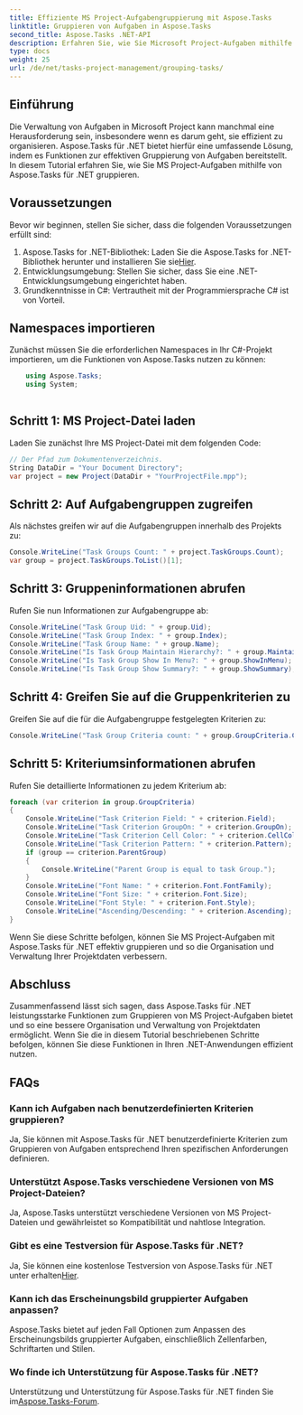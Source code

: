 ```yaml
---
title: Effiziente MS Project-Aufgabengruppierung mit Aspose.Tasks
linktitle: Gruppieren von Aufgaben in Aspose.Tasks
second_title: Aspose.Tasks .NET-API
description: Erfahren Sie, wie Sie Microsoft Project-Aufgaben mithilfe von Aspose.Tasks für .NET effektiv gruppieren.
type: docs
weight: 25
url: /de/net/tasks-project-management/grouping-tasks/
---
```

## Einführung
Die Verwaltung von Aufgaben in Microsoft Project kann manchmal eine Herausforderung sein, insbesondere wenn es darum geht, sie effizient zu organisieren. Aspose.Tasks für .NET bietet hierfür eine umfassende Lösung, indem es Funktionen zur effektiven Gruppierung von Aufgaben bereitstellt. In diesem Tutorial erfahren Sie, wie Sie MS Project-Aufgaben mithilfe von Aspose.Tasks für .NET gruppieren.
## Voraussetzungen
Bevor wir beginnen, stellen Sie sicher, dass die folgenden Voraussetzungen erfüllt sind:
1.  Aspose.Tasks for .NET-Bibliothek: Laden Sie die Aspose.Tasks for .NET-Bibliothek herunter und installieren Sie sie[Hier](https://releases.aspose.com/tasks/net/).
2. Entwicklungsumgebung: Stellen Sie sicher, dass Sie eine .NET-Entwicklungsumgebung eingerichtet haben.
3. Grundkenntnisse in C#: Vertrautheit mit der Programmiersprache C# ist von Vorteil.

## Namespaces importieren
Zunächst müssen Sie die erforderlichen Namespaces in Ihr C#-Projekt importieren, um die Funktionen von Aspose.Tasks nutzen zu können:
```csharp
    using Aspose.Tasks;
    using System;
    
```
## Schritt 1: MS Project-Datei laden
Laden Sie zunächst Ihre MS Project-Datei mit dem folgenden Code:
```csharp
// Der Pfad zum Dokumentenverzeichnis.
String DataDir = "Your Document Directory";
var project = new Project(DataDir + "YourProjectFile.mpp");
```
## Schritt 2: Auf Aufgabengruppen zugreifen
Als nächstes greifen wir auf die Aufgabengruppen innerhalb des Projekts zu:
```csharp
Console.WriteLine("Task Groups Count: " + project.TaskGroups.Count);
var group = project.TaskGroups.ToList()[1];
```
## Schritt 3: Gruppeninformationen abrufen
Rufen Sie nun Informationen zur Aufgabengruppe ab:
```csharp
Console.WriteLine("Task Group Uid: " + group.Uid);
Console.WriteLine("Task Group Index: " + group.Index);
Console.WriteLine("Task Group Name: " + group.Name);
Console.WriteLine("Is Task Group Maintain Hierarchy?: " + group.MaintainHierarchy);
Console.WriteLine("Is Task Group Show In Menu?: " + group.ShowInMenu);
Console.WriteLine("Is Task Group Show Summary?: " + group.ShowSummary);
```
## Schritt 4: Greifen Sie auf die Gruppenkriterien zu
Greifen Sie auf die für die Aufgabengruppe festgelegten Kriterien zu:
```csharp
Console.WriteLine("Task Group Criteria count: " + group.GroupCriteria.Count);
```
## Schritt 5: Kriteriumsinformationen abrufen
Rufen Sie detaillierte Informationen zu jedem Kriterium ab:
```csharp
foreach (var criterion in group.GroupCriteria)
{
    Console.WriteLine("Task Criterion Field: " + criterion.Field);
    Console.WriteLine("Task Criterion GroupOn: " + criterion.GroupOn);
    Console.WriteLine("Task Criterion Cell Color: " + criterion.CellColor);
    Console.WriteLine("Task Criterion Pattern: " + criterion.Pattern);
    if (group == criterion.ParentGroup)
    {
        Console.WriteLine("Parent Group is equal to task Group.");
    }
    Console.WriteLine("Font Name: " + criterion.Font.FontFamily);
    Console.WriteLine("Font Size: " + criterion.Font.Size);
    Console.WriteLine("Font Style: " + criterion.Font.Style);
    Console.WriteLine("Ascending/Descending: " + criterion.Ascending);
}
```
Wenn Sie diese Schritte befolgen, können Sie MS Project-Aufgaben mit Aspose.Tasks für .NET effektiv gruppieren und so die Organisation und Verwaltung Ihrer Projektdaten verbessern.

## Abschluss
Zusammenfassend lässt sich sagen, dass Aspose.Tasks für .NET leistungsstarke Funktionen zum Gruppieren von MS Project-Aufgaben bietet und so eine bessere Organisation und Verwaltung von Projektdaten ermöglicht. Wenn Sie die in diesem Tutorial beschriebenen Schritte befolgen, können Sie diese Funktionen in Ihren .NET-Anwendungen effizient nutzen.
## FAQs
### Kann ich Aufgaben nach benutzerdefinierten Kriterien gruppieren?
Ja, Sie können mit Aspose.Tasks für .NET benutzerdefinierte Kriterien zum Gruppieren von Aufgaben entsprechend Ihren spezifischen Anforderungen definieren.
### Unterstützt Aspose.Tasks verschiedene Versionen von MS Project-Dateien?
Ja, Aspose.Tasks unterstützt verschiedene Versionen von MS Project-Dateien und gewährleistet so Kompatibilität und nahtlose Integration.
### Gibt es eine Testversion für Aspose.Tasks für .NET?
 Ja, Sie können eine kostenlose Testversion von Aspose.Tasks für .NET unter erhalten[Hier](https://releases.aspose.com/).
### Kann ich das Erscheinungsbild gruppierter Aufgaben anpassen?
Aspose.Tasks bietet auf jeden Fall Optionen zum Anpassen des Erscheinungsbilds gruppierter Aufgaben, einschließlich Zellenfarben, Schriftarten und Stilen.
### Wo finde ich Unterstützung für Aspose.Tasks für .NET?
 Unterstützung und Unterstützung für Aspose.Tasks für .NET finden Sie im[Aspose.Tasks-Forum](https://forum.aspose.com/c/tasks/15).